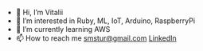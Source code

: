 - 👋 Hi, I’m Vitalii
- 👀 I’m interested in Ruby, ML, IoT, Arduino, RaspberryPi
- 🌱 I’m currently learning AWS
- 📫 How to reach me smstur@gmail.com [LinkedIn](https://www.linkedin.com/in/vitalii-bilyk-8136176a/)
